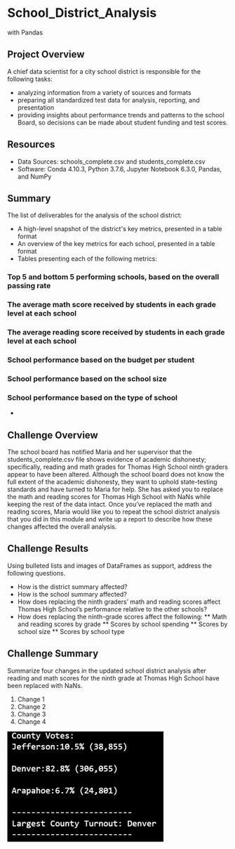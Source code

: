 # School_District_Analysis
with Pandas

## Project Overview
A chief data scientist for a city school district is responsible for the following tasks:
- analyzing information from a variety of sources and formats
- preparing all standardized test data for analysis, reporting, and presentation
- providing insights about performance trends and patterns to the school Board, so decisions can be made about student funding and test scores.

## Resources
- Data Sources: schools_complete.csv and students_complete.csv
- Software: Conda 4.10.3, Python 3.7.6, Jupyter Notebook 6.3.0, Pandas, and NumPy

## Summary 
The list of deliverables for the analysis of the school district: 

- A high-level snapshot of the district's key metrics, presented in a table format
- An overview of the key metrics for each school, presented in a table format
- Tables presenting each of the following metrics:

### Top 5 and bottom 5 performing schools, based on the overall passing rate

### The average math score received by students in each grade level at each school

### The average reading score received by students in each grade level at each school

### School performance based on the budget per student

### School performance based on the school size 

### School performance based on the type of school
-
    
## Challenge Overview 
The school board has notified Maria and her supervisor that the students_complete.csv file shows evidence of academic dishonesty; specifically, reading and math grades for Thomas High School ninth graders appear to have been altered. Although the school board does not know the full extent of the academic dishonesty, they want to uphold state-testing standards and have turned to Maria for help. She has asked you to replace the math and reading scores for Thomas High School with NaNs while keeping the rest of the data intact. Once you’ve replaced the math and reading scores, Maria would like you to repeat the school district analysis that you did in this module and write up a report to describe how these changes affected the overall analysis.

## Challenge Results
Using bulleted lists and images of DataFrames as support, address the following questions.

- How is the district summary affected?
- How is the school summary affected?
- How does replacing the ninth graders’ math and reading scores affect Thomas High School’s performance relative to the other schools?
- How does replacing the ninth-grade scores affect the following:
** Math and reading scores by grade
** Scores by school spending
** Scores by school size
** Scores by school type

## Challenge Summary 
Summarize four changes in the updated school district analysis after reading and math scores for the ninth grade at Thomas High School have been replaced with NaNs.
1. Change 1
2. Change 2
3. Change 3
4. Change 4

![County_Election_results.png](https://github.com/KimberlyCrawford/Election-Analysis/blob/main/County_Election_results.png)
